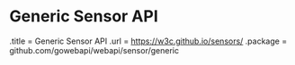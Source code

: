 # Generic Sensor API

.title = Generic Sensor API
.url = <https://w3c.github.io/sensors/>
.package = github.com/gowebapi/webapi/sensor/generic
